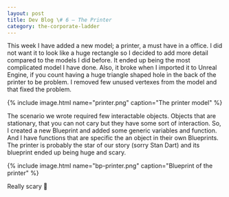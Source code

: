 ```yaml
---
layout: post
title: Dev Blog \# 6 – The Printer
category: the-corporate-ladder
---
```


This week I have added a new model; a printer, a must have in a office. I did not want it to look like a huge rectangle so I decided to add more detail compared to the models I did before. It ended up being the most complicated model I have done. Also, it broke when I imported it to Unreal Engine, if you count having a huge triangle shaped hole in the back of the printer to be problem. I removed few unused vertexes from the model and that fixed the problem.

{% include image.html name="printer.png" caption="The printer model" %}

The scenario we wrote required few interactable objects. Objects that are stationary, that you can not cary but they have some sort of interaction. So, I created a new Blueprint and added some generic variables and function. And I have functions that are specific the an object in their own Blueprints. The printer is probably the star of our story (sorry Stan Dart) and its blueprint ended up being huge and scary.

{% include image.html name="bp-printer.png" caption="Blueprint of the printer" %}

Really scary 🙂
